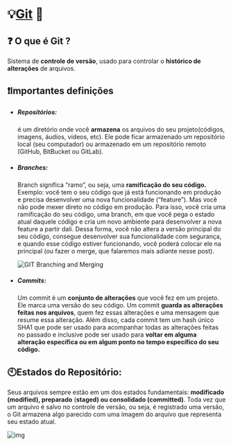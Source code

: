 #  💡<u>Git</u> 📄



## ❓ O que é Git ? 

Sistema de **controle de versão**,  usado para controlar o **histórico de alterações** de arquivos.

## ❗Importantes definições

- ##### **Repositórios:**

  é um diretório onde você  **armazena** os arquivos do seu projeto(códigos, imagens, áudios, vídeos, etc). Ele pode ficar armazenado um repositório local (seu computador) ou armazenado em um repositório remoto (GitHub, BitBucket ou GitLab).
  ​

- ##### **Branches:**

  Branch significa “ramo”, ou seja, uma **ramificação do seu código.**
  Exemplo: você tem o seu código que já está funcionando em produção e precisa desenvolver uma nova funcionalidade (“feature”). Mas você não pode mexer direto no código em produção. Para isso, você cria uma ramificação do seu código, uma branch, em que você pega o estado atual daquele código e cria um novo ambiente para desenvolver a nova feature a partir dali. Dessa forma, você não altera a versão principal do seu código, consegue desenvolver sua funcionalidade com segurança, e quando esse código estiver funcionando, você poderá colocar ele na principal (ou fazer o merge, que falaremos mais adiante nesse post).

  ![GIT Branching and Merging](https://i2.wp.com/digitalvarys.com/wp-content/uploads/2019/06/image-7.png?fit=640%2C311&ssl=1)
  ​

- ##### **Commits**: 

  Um commit é um **conjunto de alterações** que você fez em um projeto. Ele marca uma versão do seu código. Um commit **guarda as alterações feitas nos arquivos**, quem fez essas alterações e uma mensagem que resume essa alteração. Além disso, cada commit tem um hash único SHA1 que pode ser usado para acompanhar todas as alterações feitas no passado e inclusive pode ser usado para **voltar em alguma alteração específica ou em algum ponto no tempo específico do seu código.**

## 🕙Estados do Repositório:

Seus arquivos sempre estão em um dos estados fundamentais: **modificado (modified), preparado** (**staged) ou consolidado (committed)**. Toda vez que um arquivo é salvo no controle de versão, ou seja, é registrado uma versão, o Git armazena algo parecido com uma imagem do arquivo que representa seu estado atual.


![img](https://miro.medium.com/max/1400/1*oX0oxuHK-SI3nW2BmdaPng.png)

